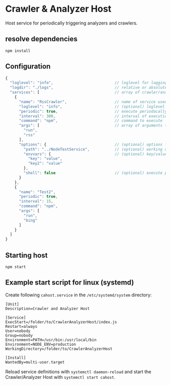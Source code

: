 # Crawler & Analyzer Host
Host service for periodically triggering analyzers and crawlers. 

## resolve dependencies
```
npm install
```

## Configuration

```javascript
{
  "loglevel": "info",                           // loglevel for logging (info, error, verbose)
  "logdir": "./logs",                           // relative or absolute path to logging directory 
  "services": [                                 // array of crawler/analyzer to execute
    {
      "name": "RssCrawler",                     // name of service used for log file and entries
      "loglevel": "info",                       // (optional) loglevel for service
      "periodic": true,                         // execute periodacally
      "interval": 300,                          // interval of execution in seconds (if periodacally)
      "command": "npm",                         // command to execute
      "args": [                                 // array of arguments to pass 
        "run",
        "rss"
      ],
      "options": {                              // (optional) options for command
        "path": "../NodeTestService",           // (optional) working directory of command
        "envvars": {                            // (optional) key/value pair to set as environment variables
          "key": "value",                       
          "key2": "value"
        },
        "shell": false                          // (optional) execute process in shell 
      }
    },
    {
      "name": "Test2",
      "periodic": true,
      "interval": 15,
      "command": "npm",
      "args": [
        "run",
        "bing"
      ]
    }
  ]
}
```


## Starting host
```
npm start
```

## Example start script for linux (systemd)

Create following `cahost.service` in the `/etc/systemd/system` directory:
```
[Unit]
Description=Crawler and Analyzer Host

[Service]
ExecStart=/folder/to/CrawlerAnalyzerHost/index.js
Restart=always
User=nobody
Group=nobody
Environment=PATH=/usr/bin:/usr/local/bin
Environment=NODE_ENV=production
WorkingDirectory=/folder/to/CrawlerAnalyzerHost

[Install]
WantedBy=multi-user.target
```

Reload service definitions with `systemctl daemon-reload` and start the Crawler/Analyzer Host with `systemctl start cahost`.